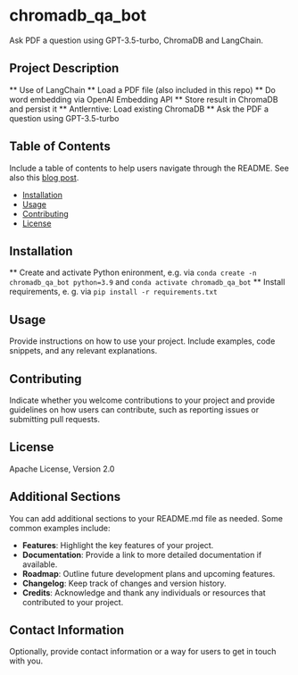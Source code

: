 # chromadb_qa_bot

Ask PDF a question using GPT-3.5-turbo, ChromaDB and LangChain.

## Project Description

** Use of LangChain
** Load a PDF file (also included in this repo)
** Do word embedding via OpenAI Embedding API
** Store result in ChromaDB and persist it
** Antlerntive: Load existing ChromaDB
** Ask the PDF a question using GPT-3.5-turbo

## Table of Contents

Include a table of contents to help users navigate through the README.
See also this [blog post](https://betterofjohn.com/uncategorized/custom-question-answering-qa-bot-transforming-pdf-interactions-with-langchain-and-chromadb/).

- [Installation](#installation)
- [Usage](#usage)
- [Contributing](#contributing)
- [License](#license)

## Installation

** Create and activate Python enironment, e.g. via `conda create -n chromadb_qa_bot python=3.9` and `conda activate chromadb_qa_bot`
** Install requirements, e. g. via `pip install -r requirements.txt`

## Usage

Provide instructions on how to use your project. Include examples, code snippets, and any relevant explanations.

## Contributing

Indicate whether you welcome contributions to your project and provide guidelines on how users can contribute, such as reporting issues or submitting pull requests.

## License

Apache License, Version 2.0

## Additional Sections

You can add additional sections to your README.md file as needed. Some common examples include:

- **Features**: Highlight the key features of your project.
- **Documentation**: Provide a link to more detailed documentation if available.
- **Roadmap**: Outline future development plans and upcoming features.
- **Changelog**: Keep track of changes and version history.
- **Credits**: Acknowledge and thank any individuals or resources that contributed to your project.

## Contact Information

Optionally, provide contact information or a way for users to get in touch with you.

